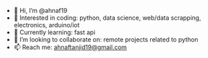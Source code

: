 - 👋 Hi, I’m @ahnaf19
- 👀 Interested in coding: python, data science, web/data scrapping, electronics, arduino/iot
- 🌱 Currently learning: fast api
- 💞️ I’m looking to collaborate on: remote projects related to python
- 📫 Reach me: ahnaftanjid19@gmail.com 

<!---
Ahnaf19/Ahnaf19 is a ✨ special ✨ repository because its `README.md` (this file) appears on your GitHub profile.
You can click the Preview link to take a look at your changes.
--->

